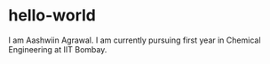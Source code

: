 # hello-world
I am Aashwiin Agrawal. 
I am currently pursuing first year in Chemical Engineering at IIT Bombay. 
